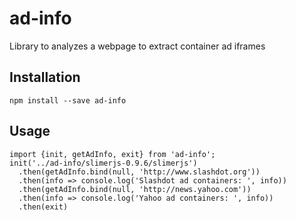 # ad-info

Library to analyzes a webpage to extract container ad iframes

## Installation

    npm install --save ad-info

## Usage

    import {init, getAdInfo, exit} from 'ad-info';
    init('../ad-info/slimerjs-0.9.6/slimerjs')
      .then(getAdInfo.bind(null, 'http://www.slashdot.org'))
      .then(info => console.log('Slashdot ad containers: ', info))
      .then(getAdInfo.bind(null, 'http://news.yahoo.com'))
      .then(info => console.log('Yahoo ad containers: ', info))
      .then(exit)

